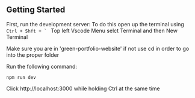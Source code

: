 ## Getting Started

First, run the development server:
To do this open up the terminal using  ``Ctrl + Shft + ` ``
Top left Vscode Menu selct Terminal and then New Terminal

Make sure you are in 'green-portfolio-website'
if not use cd in order to go into the proper folder 

Run the following command:

`npm run dev`

Click http://localhost:3000 while holding Ctrl at the same time 


